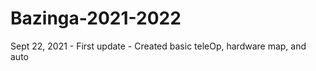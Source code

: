 # Bazinga-2021-2022

Sept 22, 2021 - First update
              - Created basic teleOp, hardware map, and auto 
